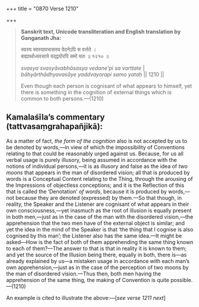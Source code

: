 +++
title = "0870 Verse 1210"

+++
> **Sanskrit text, Unicode transliteration and English translation by Ganganath Jha:** 
>
> स्वस्य स्वस्यावभासस्य वेदनेऽपि स वर्त्तते ।  
> बाह्यार्थाध्यवसाये यद्द्वयोरपि समो यतः ॥ १२१० ॥ 
>
> *svasya svasyāvabhāsasya vedane'pi sa varttate* \|  
> *bāhyārthādhyavasāye yaddvayorapi samo yataḥ* \|\| 1210 \|\| 
>
> Even though each person is cognisant of what appears to himself, yet there is something in the cognition of external things which is common to both persons.—(1210)



## Kamalaśīla’s commentary (tattvasaṃgrahapañjikā):

As a matter of fact, *the form of the cognition* also is not accepted by us to be denoted by words,—in view of which the impossibility of Conventions relating to that could be reasonably urged against us. Because, for us all verbal usage is purely illusory, being assumed in accordance with the notions of individual persons,—it is as illusory and false as the idea of *two* *moons* that appears in the man of disordered vision; all that is produced by words is a Conceptual Content relating to the Thing, through the arousing of the Impressions of objectless conceptions; and it is the Reflection of this that is called the ‘Denotation’ *of words*, because it is produced by words,—not because they are denoted (expressed) by them.—So that though, in reality, the Speaker and the Listener are cognisant of what appears in their own consciousness,—yet inasmuch as the root of illusion is equally present in both men,—just as in the case of the man with the disordered vision,—the apprehension that the two men have of the external object is similar; and yet the idea in the mind of the Speaker is that ‘the thing that I cognise is also cognised by this man’; the Listener also has the same idea.—It might be asked—How is the fact of both of them apprehending the same thing known to each of them?—The answer to that is that in reality it is known to them; and yet the source of the Illusion being there, equally in both, there is—as already explained by us—a mistaken usage in accordance with each man’s own apprehension,—just as in the case of the perception of two moons by the man of disordered vision.—Thus then, both men having the apprehension of the same thing, the making of Convention is quite possible.—(1210)

An example is cited to illustrate the above:—[*see verse 1211 next*]


